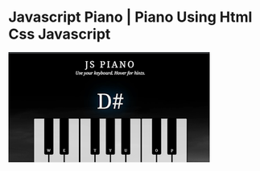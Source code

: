 # Javascript Piano | Piano Using Html Css Javascript 

<a href="https://jspiano.rojansapkota.com.np/">
         <img alt="Image" src="property/Snapshot.png">
      </a>
